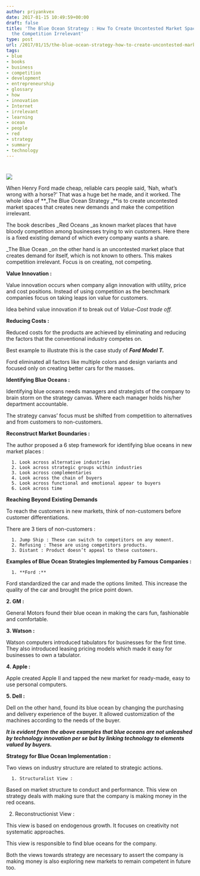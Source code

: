 ```yaml
---
author: priyankvex
date: 2017-01-15 10:49:59+00:00
draft: false
title: 'The Blue Ocean Strategy : How To Create Uncontested Market Space and Make
  the Competition Irrelevant'
type: post
url: /2017/01/15/the-blue-ocean-strategy-how-to-create-uncontested-market-space-and-make-the-competition-irrelevant/
tags:
- blue
- books
- business
- competition
- development
- entrepreneurship
- glossary
- how
- innovation
- Internet
- irrelevant
- learning
- ocean
- people
- red
- strategy
- summary
- technology
---
```


# 











![](https://cdn-images-1.medium.com/max/800/1*ZP24CINE4QmR1wjE0GAzlQ.png)









When Henry Ford made cheap, reliable cars people said, ‘Nah, what’s wrong with a horse?’ That was a huge bet he made, and it worked.
The whole idea of **_The Blue Ocean Strategy _**is to create uncontested market spaces that creates new demands and make the competition irrelevant.




The book describes _Red Oceans _as known market places that have bloody competition among businesses trying to win customers. Here there is a fixed existing demand of which every company wants a share.




_The Blue Ocean _on the other hand is an uncontested market place that creates demand for itself, which is not known to others. This makes competition irrelevant. Focus is on creating, not competing.




**Value Innovation :**




Value innovation occurs when company align innovation with utility, price and cost positions. Instead of using competition as the benchmark companies focus on taking leaps ion value for customers.




Idea behind value innovation if to break out of _Value-Cost trade off._




**Reducing Costs :**




Reduced costs for the products are achieved by eliminating and reducing the factors that the conventional industry competes on.




Best example to illustrate this is the case study of **_Ford Model T._**




Ford eliminated all factors like multiple colors and design variants and focused only on creating better cars for the masses.




**Identifying Blue Oceans :**




Identifying blue oceans needs managers and strategists of the company to brain storm on the strategy canvas. Where each manager holds his/her department accountable.




The strategy canvas’ focus must be shifted from competition to alternatives and from customers to non-customers.




**Reconstruct Market Boundaries :**




The author proposed a 6 step framework for identifying blue oceans in new market places :






	  1. Look across alternative industries
	  2. Look across strategic groups within industries
	  3. Look across complementaries
	  4. Look across the chain of buyers
	  5. Look across functional and emotional appear to buyers
	  6. Look across time



**Reaching Beyond Existing Demands**




To reach the customers in new markets, think of non-customers before customer differentiations.




There are 3 tiers of non-customers :






	  1. Jump Ship : These can switch to competitors on any moment.
	  2. Refusing : These are using competitors products.
	  3. Distant : Product doesn’t appeal to these customers.



**Examples of Blue Ocean Strategies Implemented by Famous Companies :**






	  1. **Ford :**



Ford standardized the car and made the options limited. This increase the quality of the car and brought the price point down.




**2. GM :**




General Motors found their blue ocean in making the cars fun, fashionable and comfortable.




**3. Watson :**




Watson computers introduced tabulators for businesses for the first time. They also introduced leasing pricing models which made it easy for businesses to own a tabulator.




**4. Apple :**




Apple created Apple II and tapped the new market for ready-made, easy to use personal computers.




**5. Dell :**




Dell on the other hand, found its blue ocean by changing the purchasing and delivery experience of the buyer. It allowed customization of the machines according to the needs of the buyer.




**_It is evident from the above examples that blue oceans are not unleashed by technology innovation per se but by linking technology to elements valued by buyers._**




**Strategy for Blue Ocean Implementation :**




Two views on industry structure are related to strategic actions.






	  1. Structuralist View :



Based on market structure to conduct and performance. This view on strategy deals with making sure that the company is making money in the red oceans.




2. Reconstructionist View :




This view is based on endogenous growth. It focuses on creativity not systematic approaches.




This view is responsible to find blue oceans for the company.




Both the views towards strategy are necessary to assert the company is making money is also exploring new markets to remain competent in future too.
